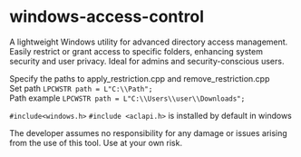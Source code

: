 # windows-access-control
A lightweight Windows utility for advanced directory access management. Easily restrict or grant access to specific folders, enhancing system security and user privacy. Ideal for admins and security-conscious users.

Specify the paths to apply_restriction.cpp and remove_restriction.cpp  
Set path `LPCWSTR path = L"C:\\Path";`  
Path example `LPCWSTR path = L"C:\\Users\\user\\Downloads";`

`#include<windows.h>`
`#include <aclapi.h>` is installed by default in windows





The developer assumes no responsibility for any damage or issues arising from the use of this tool. Use at your own risk.
